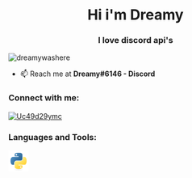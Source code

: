 <h1 align="center">Hi i'm Dreamy</h1>
<h3 align="center">I love discord api's</h3>

<p align="left"> <img src="https://komarev.com/ghpvc/?username=dreamywashere&label=Profile%20views&color=0e75b6&style=flat" alt="dreamywashere" /> </p>

- 📫 Reach me at **Dreamy#6146 - Discord**

<h3 align="left">Connect with me:</h3>
<p align="left">
<a href="https://discord.gg/avqrrjPMuX" target="blank"><img align="center" src="https://raw.githubusercontent.com/rahuldkjain/github-profile-readme-generator/master/src/images/icons/Social/discord.svg" alt="Uc49d29ymc" height="30" width="40" /></a>
</p>

<h3 align="left">Languages and Tools:</h3>
<p align="left"> <a href="https://www.python.org" target="_blank"> <img src="https://raw.githubusercontent.com/devicons/devicon/master/icons/python/python-original.svg" alt="python" width="40" height="40"/> </a> </p>
